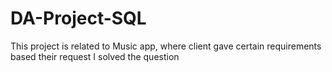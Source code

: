 # DA-Project-SQL
This project is related to Music app, where client gave certain requirements based their request I solved the question 
